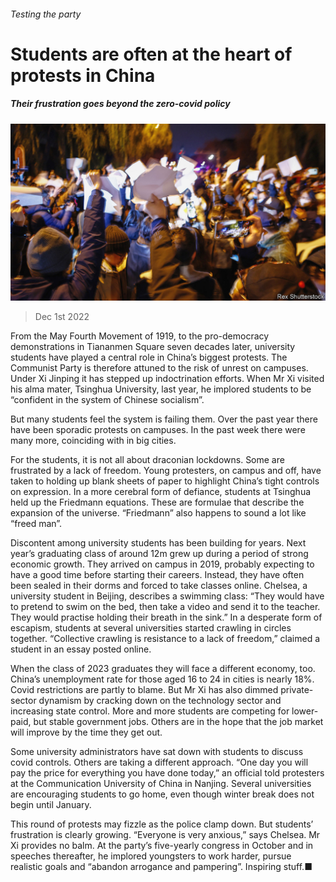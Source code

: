 ###### Testing the party

# Students are often at the heart of protests in China 

##### Their frustration goes beyond the zero-covid policy 

![image](images/20221203_CNP001.jpg) 

> Dec 1st 2022 

From the May Fourth Movement of 1919, to the pro-democracy demonstrations in Tiananmen Square seven decades later, university students have played a central role in China’s biggest protests. The Communist Party is therefore attuned to the risk of unrest on campuses. Under Xi Jinping it has stepped up indoctrination efforts. When Mr Xi visited his alma mater, Tsinghua University, last year, he implored students to be “confident in the system of Chinese socialism”.

But many students feel the system is failing them. Over the past year there have been sporadic protests on campuses. In the past week there were many more, coinciding with  in big cities.

For the students, it is not all about draconian lockdowns. Some are frustrated by a lack of freedom. Young protesters, on campus and off, have taken to holding up blank sheets of paper to highlight China’s tight controls on expression. In a more cerebral form of defiance, students at Tsinghua held up the Friedmann equations. These are formulae that describe the expansion of the universe. “Friedmann” also happens to sound a lot like “freed man”. 

Discontent among university students has been building for years. Next year’s graduating class of around 12m grew up during a period of strong economic growth. They arrived on campus in 2019, probably expecting to have a good time before starting their careers. Instead, they have often been sealed in their dorms and forced to take classes online. Chelsea, a university student in Beijing, describes a swimming class: “They would have to pretend to swim on the bed, then take a video and send it to the teacher. They would practise holding their breath in the sink.” In a desperate form of escapism, students at several universities started crawling in circles together. “Collective crawling is resistance to a lack of freedom,” claimed a student in an essay posted online. 

When the class of 2023 graduates they will face a different economy, too. China’s unemployment rate for those aged 16 to 24 in cities is nearly 18%. Covid restrictions are partly to blame. But Mr Xi has also dimmed private-sector dynamism by cracking down on the technology sector and increasing state control. More and more students are competing for lower-paid, but stable government jobs. Others are  in the hope that the job market will improve by the time they get out.

Some university administrators have sat down with students to discuss covid controls. Others are taking a different approach. “One day you will pay the price for everything you have done today,” an official told protesters at the Communication University of China in Nanjing. Several universities are encouraging students to go home, even though winter break does not begin until January.

This round of protests may fizzle as the police clamp down. But students’ frustration is clearly growing. “Everyone is very anxious,” says Chelsea. Mr Xi provides no balm. At the party’s five-yearly congress in October and in speeches thereafter, he implored youngsters to work harder, pursue realistic goals and “abandon arrogance and pampering”. Inspiring stuff.■


